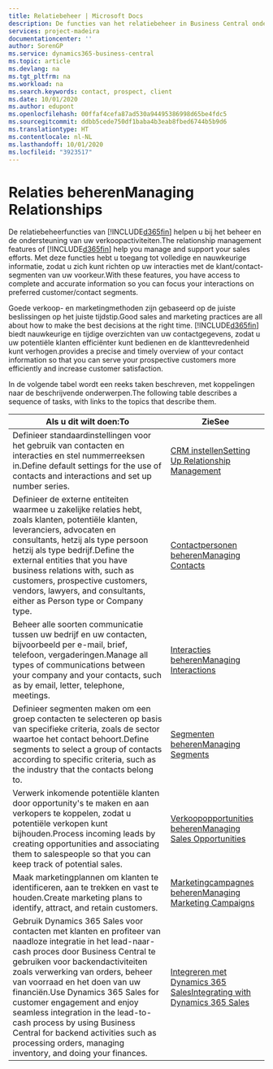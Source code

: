 ```yaml
---
title: Relatiebeheer | Microsoft Docs
description: De functies van het relatiebeheer in Business Central ondersteunen uw verkoopinspanningen en u kunt gegevens over contacten en prospects openen zodat u klanten efficiënter kunt bedienen.
services: project-madeira
documentationcenter: ''
author: SorenGP
ms.service: dynamics365-business-central
ms.topic: article
ms.devlang: na
ms.tgt_pltfrm: na
ms.workload: na
ms.search.keywords: contact, prospect, client
ms.date: 10/01/2020
ms.author: edupont
ms.openlocfilehash: 00ffaf4cefa87ad530a94495386998d65be4fdc5
ms.sourcegitcommit: ddbb5cede750df1baba4b3eab8fbed6744b5b9d6
ms.translationtype: HT
ms.contentlocale: nl-NL
ms.lasthandoff: 10/01/2020
ms.locfileid: "3923517"
---
```

# <a name="managing-relationships"></a><span data-ttu-id="98589-103">Relaties beheren</span><span class="sxs-lookup"><span data-stu-id="98589-103">Managing Relationships</span></span>
<span data-ttu-id="98589-104">De relatiebeheerfuncties van [!INCLUDE[d365fin](includes/d365fin_md.md)] helpen u bij het beheer en de ondersteuning van uw verkoopactiviteiten.</span><span class="sxs-lookup"><span data-stu-id="98589-104">The relationship management features of [!INCLUDE[d365fin](includes/d365fin_md.md)] help you manage and support your sales efforts.</span></span> <span data-ttu-id="98589-105">Met deze functies hebt u toegang tot volledige en nauwkeurige informatie, zodat u zich kunt richten op uw interacties met de klant/contact-segmenten van uw voorkeur.</span><span class="sxs-lookup"><span data-stu-id="98589-105">With these features, you have access to complete and accurate information so you can focus your interactions on preferred customer/contact segments.</span></span>

<span data-ttu-id="98589-106">Goede verkoop- en marketingmethoden zijn gebaseerd op de juiste beslissingen op het juiste tijdstip.</span><span class="sxs-lookup"><span data-stu-id="98589-106">Good sales and marketing practices are all about how to make the best decisions at the right time.</span></span> [!INCLUDE[d365fin](includes/d365fin_md.md)] <span data-ttu-id="98589-107">biedt nauwkeurige en tijdige overzichten van uw contactgegevens, zodat u uw potentiële klanten efficiënter kunt bedienen en de klanttevredenheid kunt verhogen.</span><span class="sxs-lookup"><span data-stu-id="98589-107">provides a precise and timely overview of your contact information so that you can serve your prospective customers more efficiently and increase customer satisfaction.</span></span>

<span data-ttu-id="98589-108">In de volgende tabel wordt een reeks taken beschreven, met koppelingen naar de beschrijvende onderwerpen.</span><span class="sxs-lookup"><span data-stu-id="98589-108">The following table describes a sequence of tasks, with links to the topics that describe them.</span></span>  

| <span data-ttu-id="98589-109">Als u dit wilt doen:</span><span class="sxs-lookup"><span data-stu-id="98589-109">To</span></span> | <span data-ttu-id="98589-110">Zie</span><span class="sxs-lookup"><span data-stu-id="98589-110">See</span></span> |
| --- | --- |
|<span data-ttu-id="98589-111">Definieer standaardinstellingen voor het gebruik van contacten en interacties en stel nummerreeksen in.</span><span class="sxs-lookup"><span data-stu-id="98589-111">Define default settings for the use of contacts and interactions and set up number series.</span></span>|[<span data-ttu-id="98589-112">CRM instellen</span><span class="sxs-lookup"><span data-stu-id="98589-112">Setting Up Relationship Management</span></span>](marketing-setup-marketing.md)|
|<span data-ttu-id="98589-113">Definieer de externe entiteiten waarmee u zakelijke relaties hebt, zoals klanten, potentiële klanten, leveranciers, advocaten en consultants, hetzij als type persoon hetzij als type bedrijf.</span><span class="sxs-lookup"><span data-stu-id="98589-113">Define the external entities that you have business relations with, such as customers, prospective customers, vendors, lawyers, and consultants, either as Person type or Company type.</span></span>|[<span data-ttu-id="98589-114">Contactpersonen beheren</span><span class="sxs-lookup"><span data-stu-id="98589-114">Managing Contacts</span></span>](marketing-contacts.md)|
|<span data-ttu-id="98589-115">Beheer alle soorten communicatie tussen uw bedrijf en uw contacten, bijvoorbeeld per e-mail, brief, telefoon, vergaderingen.</span><span class="sxs-lookup"><span data-stu-id="98589-115">Manage all types of communications between your company and your contacts, such as by email, letter, telephone, meetings.</span></span>|[<span data-ttu-id="98589-116">Interacties beheren</span><span class="sxs-lookup"><span data-stu-id="98589-116">Managing Interactions</span></span>](marketing-interactions.md)|
|<span data-ttu-id="98589-117">Definieer segmenten maken om een groep contacten te selecteren op basis van specifieke criteria, zoals de sector waartoe het contact behoort.</span><span class="sxs-lookup"><span data-stu-id="98589-117">Define segments to select a group of contacts according to specific criteria, such as the industry that the contacts belong to.</span></span>|[<span data-ttu-id="98589-118">Segmenten beheren</span><span class="sxs-lookup"><span data-stu-id="98589-118">Managing Segments</span></span>](marketing-segments.md)|
|<span data-ttu-id="98589-119">Verwerk inkomende potentiële klanten door opportunity's te maken en aan verkopers te koppelen, zodat u potentiële verkopen kunt bijhouden.</span><span class="sxs-lookup"><span data-stu-id="98589-119">Process incoming leads by creating opportunities and associating them to salespeople so that you can keep track of potential sales.</span></span>|[<span data-ttu-id="98589-120">Verkoopopportunities beheren</span><span class="sxs-lookup"><span data-stu-id="98589-120">Managing Sales Opportunities</span></span>](marketing-manage-sales-opportunities.md)|
|<span data-ttu-id="98589-121">Maak marketingplannen om klanten te identificeren, aan te trekken en vast te houden.</span><span class="sxs-lookup"><span data-stu-id="98589-121">Create marketing plans to identify, attract, and retain customers.</span></span>|[<span data-ttu-id="98589-122">Marketingcampagnes beheren</span><span class="sxs-lookup"><span data-stu-id="98589-122">Managing Marketing Campaigns</span></span>](marketing-campaigns.md)|
|<span data-ttu-id="98589-123">Gebruik Dynamics 365 Sales voor contacten met klanten en profiteer van naadloze integratie in het lead-naar-cash proces door Business Central te gebruiken voor backendactiviteiten zoals verwerking van orders, beheer van voorraad en het doen van uw financiën.</span><span class="sxs-lookup"><span data-stu-id="98589-123">Use Dynamics 365 Sales for customer engagement and enjoy seamless integration in the lead-to-cash process by using Business Central for backend activities such as processing orders, managing inventory, and doing your finances.</span></span>|[<span data-ttu-id="98589-124">Integreren met Dynamics 365 Sales</span><span class="sxs-lookup"><span data-stu-id="98589-124">Integrating with Dynamics 365 Sales</span></span>](marketing-integrate-dynamicscrm.md)|
